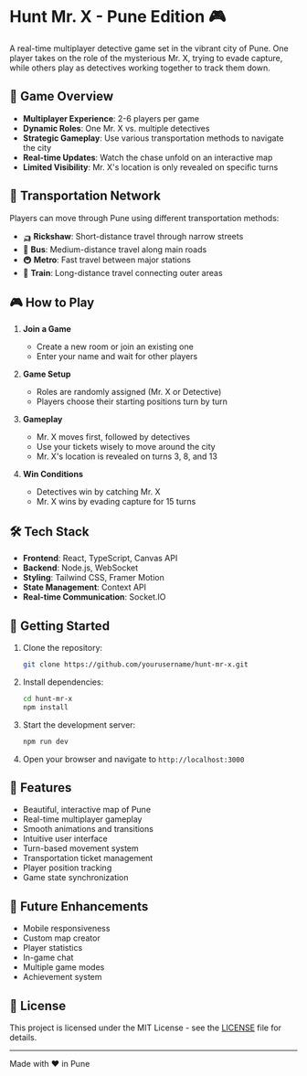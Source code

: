 # Hunt Mr. X - Pune Edition 🎮

A real-time multiplayer detective game set in the vibrant city of Pune. One player takes on the role of the mysterious Mr. X, trying to evade capture, while others play as detectives working together to track them down.

## 🎯 Game Overview

- **Multiplayer Experience**: 2-6 players per game
- **Dynamic Roles**: One Mr. X vs. multiple detectives
- **Strategic Gameplay**: Use various transportation methods to navigate the city
- **Real-time Updates**: Watch the chase unfold on an interactive map
- **Limited Visibility**: Mr. X's location is only revealed on specific turns

## 🚗 Transportation Network

Players can move through Pune using different transportation methods:
- 🛺 **Rickshaw**: Short-distance travel through narrow streets
- 🚌 **Bus**: Medium-distance travel along main roads
- 🚇 **Metro**: Fast travel between major stations
- 🚂 **Train**: Long-distance travel connecting outer areas

## 🎮 How to Play

1. **Join a Game**
   - Create a new room or join an existing one
   - Enter your name and wait for other players

2. **Game Setup**
   - Roles are randomly assigned (Mr. X or Detective)
   - Players choose their starting positions turn by turn

3. **Gameplay**
   - Mr. X moves first, followed by detectives
   - Use your tickets wisely to move around the city
   - Mr. X's location is revealed on turns 3, 8, and 13

4. **Win Conditions**
   - Detectives win by catching Mr. X
   - Mr. X wins by evading capture for 15 turns

## 🛠️ Tech Stack

- **Frontend**: React, TypeScript, Canvas API
- **Backend**: Node.js, WebSocket
- **Styling**: Tailwind CSS, Framer Motion
- **State Management**: Context API
- **Real-time Communication**: Socket.IO

## 🚀 Getting Started

1. Clone the repository:
   ```bash
   git clone https://github.com/yourusername/hunt-mr-x.git
   ```

2. Install dependencies:
   ```bash
   cd hunt-mr-x
   npm install
   ```

3. Start the development server:
   ```bash
   npm run dev
   ```

4. Open your browser and navigate to `http://localhost:3000`

## 🎨 Features

- Beautiful, interactive map of Pune
- Real-time multiplayer gameplay
- Smooth animations and transitions
- Intuitive user interface
- Turn-based movement system
- Transportation ticket management
- Player position tracking
- Game state synchronization

## 📱 Future Enhancements

- Mobile responsiveness
- Custom map creator
- Player statistics
- In-game chat
- Multiple game modes
- Achievement system

## 📄 License

This project is licensed under the MIT License - see the [LICENSE](LICENSE) file for details.

---

Made with ❤️ in Pune
